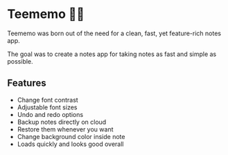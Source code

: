 # Teememo 📝🦉
Teememo was born out of the need for a clean, fast, yet feature-rich notes app. 

The goal was to create a notes app for taking notes as fast and simple as possible.

## Features
- Change font contrast
- Adjustable font sizes
- Undo and redo options
- Backup notes directly on cloud
- Restore them whenever you want
- Change background color inside note
- Loads quickly and looks good overall
